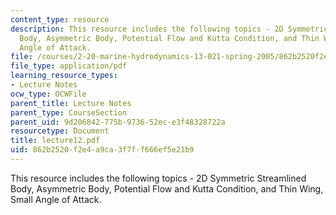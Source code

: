 ```yaml
---
content_type: resource
description: This resource includes the following topics - 2D Symmetric Streamlined
  Body, Asymmetric Body, Potential Flow and Kutta Condition, and Thin Wing, Small
  Angle of Attack.
file: /courses/2-20-marine-hydrodynamics-13-021-spring-2005/862b2520f2e4a9ca3f7ff666ef5e21b9_lecture12.pdf
file_type: application/pdf
learning_resource_types:
- Lecture Notes
ocw_type: OCWFile
parent_title: Lecture Notes
parent_type: CourseSection
parent_uid: 9d206842-775b-9736-52ec-e3f48328722a
resourcetype: Document
title: lecture12.pdf
uid: 862b2520-f2e4-a9ca-3f7f-f666ef5e21b9
---
```

This resource includes the following topics - 2D Symmetric Streamlined Body, Asymmetric Body, Potential Flow and Kutta Condition, and Thin Wing, Small Angle of Attack.

